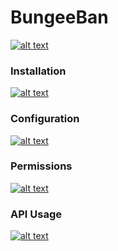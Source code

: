# BungeeBan
[![alt text](http://i.imgur.com/9wGPH8H.png "")](https://www.spigotmc.org/resources/bungeeban.5924/)
### Installation
[![alt text](http://i.imgur.com/c5Fa31u.png "")](https://github.com/lucavinci/bungeeban/wiki/Installation)
### Configuration
[![alt text](http://i.imgur.com/c5Fa31u.png "")](https://github.com/lucavinci/bungeeban/wiki/Configuration)
### Permissions
[![alt text](http://i.imgur.com/c5Fa31u.png "")](https://github.com/lucavinci/bungeeban/wiki/Permissions)
### API Usage
[![alt text](http://i.imgur.com/c5Fa31u.png "")](https://github.com/lucavinci/bungeeban/wiki/API-Usage)   
